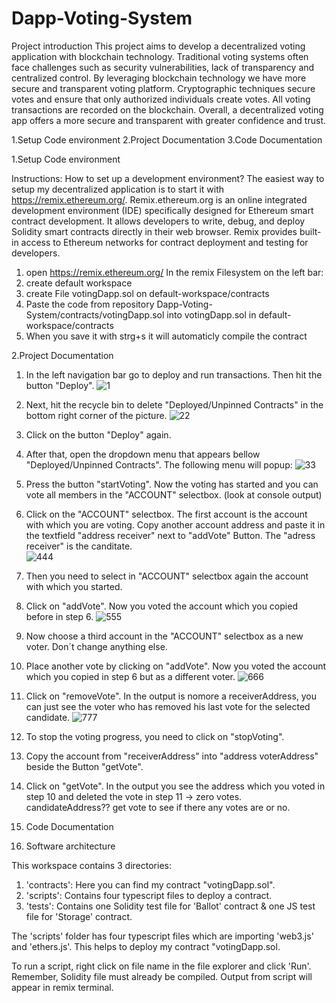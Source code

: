 # Dapp-Voting-System

Project introduction
This project aims to develop a decentralized voting application with blockchain technology. Traditional voting systems often face challenges such as security vulnerabilities, lack of transparency and centralized control. By leveraging blockchain technology we have more secure and transparent voting platform. Cryptographic techniques secure votes and ensure that only authorized individuals create votes. All voting transactions are recorded on the blockchain. Overall, a decentralized voting app offers a more secure and transparent with greater confidence and trust.

1.Setup Code environment
2.Project Documentation
3.Code Documentation


1.Setup Code environment

Instructions: How to set up a development environment?
The easiest way to setup my decentralized application is to start it with https://remix.ethereum.org/. Remix.ethereum.org is an online integrated development environment (IDE) specifically designed for Ethereum smart         contract development. It allows developers to write, debug, and deploy Solidity smart contracts directly in their web browser. Remix provides built-in access to Ethereum networks for contract deployment and testing for       developers.
1. open https://remix.ethereum.org/
      In the remix Filesystem on the left bar:
3. create default workspace
4. create File votingDapp.sol on default-workspace/contracts
5. Paste the code from repository Dapp-Voting-System/contracts/votingDapp.sol into votingDapp.sol in default-workspace/contracts
6. When you save it with strg+s it will automaticly compile the contract

2.Project Documentation
1. In the left navigation bar go to deploy and run transactions. Then hit the button "Deploy".
![1](https://github.com/alexcodeberlin/Dapp-Voting-System/assets/159266599/a884e972-6a1a-453a-9f01-c15b228aeecc)
2. Next, hit the recycle bin to delete "Deployed/Unpinned Contracts" in the bottom right corner of the picture.
![22](https://github.com/alexcodeberlin/Dapp-Voting-System/assets/159266599/255e366e-233e-4111-8cfd-0e642efdf51d)
3. Click on the button "Deploy" again.
4. After that, open the dropdown menu that appears bellow "Deployed/Unpinned Contracts". The following menu will popup:
![33](https://github.com/alexcodeberlin/Dapp-Voting-System/assets/159266599/7068e199-38cd-4a60-be3c-f9718083d421)
5. Press the button "startVoting". Now the voting has started and you can vote all members in the "ACCOUNT" selectbox. (look at console output)
6. Click on the "ACCOUNT" selectbox. The first account is the account with which you are voting. Copy another account address and paste it in the textfield "address receiver" next to "addVote" Button. The "adress receiver" is the canditate.  
![444](https://github.com/alexcodeberlin/Dapp-Voting-System/assets/159266599/9788219e-f9e1-4cec-807e-a236b14b4f54)
7. Then you need to select in "ACCOUNT" selectbox again the account with which you started.

8. Click on "addVote". Now you voted the account which you copied before in step 6.
![555](https://github.com/alexcodeberlin/Dapp-Voting-System/assets/159266599/b4ea7f70-97af-479e-a5f5-dd34ea469a56)
9. Now choose a third account in the "ACCOUNT" selectbox as a new voter. Don´t change anything else.

10. Place another vote by clicking on "addVote". Now you voted the account which you copied in step 6 but as a different voter.
![666](https://github.com/alexcodeberlin/Dapp-Voting-System/assets/159266599/ddb0e42b-82cf-4c38-9880-00f462104609)
11. Click on "removeVote". In the output is nomore a receiverAddress, you can just see the voter who has removed his last vote for the selected candidate.
![777](https://github.com/alexcodeberlin/Dapp-Voting-System/assets/159266599/a822d644-3ea8-4d64-8d98-a30980637786)
12. To stop the voting progress, you need to click on "stopVoting".

13. Copy the account from "receiverAddress" into "address voterAddress" beside the Button "getVote".

16. Click on "getVote". In the output you see the address which you voted in step 10 and deleted the vote in step 11 -> zero votes. candidateAddress??
    get vote to see if there any votes are or no.

3. Code Documentation



4. Software architecture
   
This workspace contains 3 directories:
1. 'contracts': Here you can find my contract "votingDapp.sol".
2. 'scripts': Contains four typescript files to deploy a contract.
3. 'tests': Contains one Solidity test file for 'Ballot' contract & one JS test file for 'Storage' contract.

The 'scripts' folder has four typescript files which are importing 'web3.js' and 'ethers.js'. This helps to deploy my contract "votingDapp.sol.

To run a script, right click on file name in the file explorer and click 'Run'. Remember, Solidity file must already be compiled.
Output from script will appear in remix terminal.


